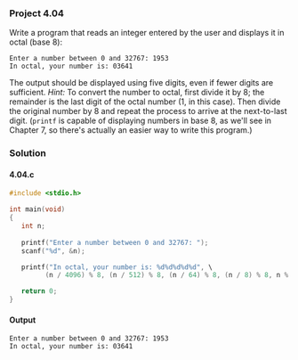 ### Project 4.04
Write a program that reads an integer entered by the user and displays it in octal (base 8):
```
Enter a number between 0 and 32767: 1953
In octal, your number is: 03641
```
The output should be displayed using five digits, even if fewer digits are sufficient. *Hint:* To convert the number to octal, first divide it by 8; the remainder is the last digit of the octal number (1, in this case). Then divide the original number by 8 and repeat the process to arrive at the next-to-last digit. (`printf` is capable of displaying numbers in base 8, as we'll see in Chapter 7, so there's actually an easier way to write this program.)
### Solution
#### 4.04.c
```c
#include <stdio.h>

int main(void)
{
   int n;
   
   printf("Enter a number between 0 and 32767: ");
   scanf("%d", &n);

   printf("In octal, your number is: %d%d%d%d%d", \
         (n / 4096) % 8, (n / 512) % 8, (n / 64) % 8, (n / 8) % 8, n % 8);

   return 0;
}
```
#### Output
```
Enter a number between 0 and 32767: 1953
In octal, your number is: 03641
```
